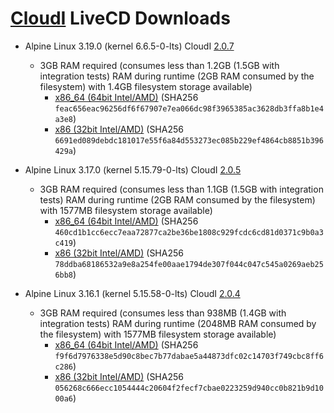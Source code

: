 [CloudI](https://cloudi.org) LiveCD Downloads
=============================================

* Alpine Linux 3.19.0 (kernel 6.6.5-0-lts) CloudI [2.0.7](https://cloudi.org/download/cloudi-2.0.7.tar.gz)
  * 3GB RAM required (consumes less than 1.2GB (1.5GB with integration tests) RAM during runtime (2GB RAM consumed by the filesystem) with 1.4GB filesystem storage available)
    * [x86_64 (64bit Intel/AMD)](https://cloudi.org/download/live_cd/2.0.7/alpine-3.19.0-x86_64-cloudi-2.0.7.iso)
    (SHA256 `feac656eac96256df6f67907e7ea066dc98f3965385ac3628db3ffa8b1e4a3e8`)
    * [x86 (32bit Intel/AMD)](https://cloudi.org/download/live_cd/2.0.7/alpine-3.19.0-x86-cloudi-2.0.7.iso)
    (SHA256 `6691ed089debdc181017e55f6a84d553273ec085b229ef4864cb8851b396429a`)

* Alpine Linux 3.17.0 (kernel 5.15.79-0-lts) CloudI [2.0.5](https://cloudi.org/download/cloudi-2.0.5.tar.gz)
  * 3GB RAM required (consumes less than 1.1GB (1.5GB with integration tests) RAM during runtime (2GB RAM consumed by the filesystem) with 1577MB filesystem storage available)
    * [x86_64 (64bit Intel/AMD)](https://cloudi.org/download/live_cd/2.0.5/alpine-3.17.0-x86_64-cloudi-2.0.5.iso)
    (SHA256 `460cd1b1cc6ecc7eaa72877ca2be36be1808c929fcdc6cd81d0371c9b0a3c419`)
    * [x86 (32bit Intel/AMD)](https://cloudi.org/download/live_cd/2.0.5/alpine-3.17.0-x86-cloudi-2.0.5.iso)
    (SHA256 `78ddba68186532a9e8a254fe00aae1794de307f044c047c545a0269aeb256bb8`)

* Alpine Linux 3.16.1 (kernel 5.15.58-0-lts) CloudI [2.0.4](https://cloudi.org/download/cloudi-2.0.4.tar.gz)
  * 3GB RAM required (consumes less than 938MB (1.4GB with integration tests) RAM during runtime (2048MB RAM consumed by the filesystem) with 1577MB filesystem storage available)
    * [x86_64 (64bit Intel/AMD)](https://cloudi.org/download/live_cd/2.0.4/alpine-3.16.1-x86_64-cloudi-2.0.4.iso)
    (SHA256 `f9f6d7976338e5d90c8bec7b77dabae5a44873dfc02c14703f749cbc8ff6c286`)
    * [x86 (32bit Intel/AMD)](https://cloudi.org/download/live_cd/2.0.4/alpine-3.16.1-x86-cloudi-2.0.4.iso)
    (SHA256 `056268c666ecc1054444c20604f2fecf7cbae0223259d940cc0b821b9d1000a6`)

